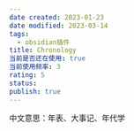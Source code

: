 ```yaml
---
date created: 2023-01-23
date modified: 2023-03-14
tags:
  - obsidian插件
title: Chronology
当前是否还在使用: true
当前使用频率: 3
rating: 5
status:
publish: true
---
```


中文意思：年表、大事记、年代学